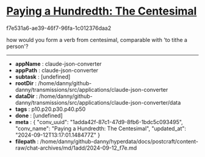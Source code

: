 # [Paying a Hundredth: The Centesimal](https://claude.ai/chat/1adda42f-87c1-47d9-8fb6-1bdc5c093495)

f7e531a6-ae39-46f7-96fa-1c012376daa2

how would you form a verb from centesimal, comparable with 'to tithe a person'?

---

* **appName** : claude-json-converter
* **appPath** : claude-json-converter
* **subtask** : [undefined]
* **rootDir** : /home/danny/github-danny/transmissions/src/applications/claude-json-converter
* **dataDir** : /home/danny/github-danny/transmissions/src/applications/claude-json-converter/data
* **tags** : p10.p20.p30.p40.p50
* **done** : [undefined]
* **meta** : {
  "conv_uuid": "1adda42f-87c1-47d9-8fb6-1bdc5c093495",
  "conv_name": "Paying a Hundredth: The Centesimal",
  "updated_at": "2024-09-12T13:17:01.148477Z"
}
* **filepath** : /home/danny/github-danny/hyperdata/docs/postcraft/content-raw/chat-archives/md/1add/2024-09-12_f7e.md